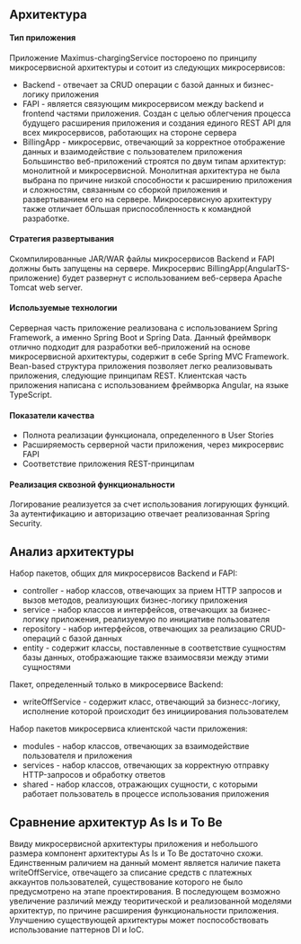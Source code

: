 ## Архитектура
#### Тип приложения
  Приложение Maximus-chargingService постороено по принципу микросервисной архитектуры и сотоит из следующих микросервисов: <br>
- Backend - отвечает за CRUD операции с базой данных и бизнес-логику приложения 
- FAPI - является связующим микросервисом между backend и frontend частями приложения. Создан с целью облегчения процесса будущего расширения приложения и создания единого REST API для всех микросервисов, работающих на стороне сервера
- BillingApp - микросервис, отвечающий за корректное отображение данных и взаимодействие с пользователем приложения
Большинство веб-приложений строятся по двум типам архитектур: монолитной и микросервисной. Монолитная архитектура не была выбрана по причине низкой способности к расширению приложения и сложностям, связанным со сборкой приложения и развертыванием его на сервере. Микросервисную архитектуру также отличает бОльшая приспособленность к командной разработке.
 
#### Стратегия развертывания
  Скомпилированные JAR/WAR файлы микросервисов Backend и FAPI должны быть запущены на сервере. Микросервис BillingApp(AngularTS-приложение) будет развернут с использованием веб-сервера Apache Tomcat web server.

#### Используемые технологии
  Серверная часть приложение реализована с использованием Spring Framework, а именно Spring Boot и Spring Data. Данный фреймворк отлично подходит для разработки веб-приложений на основе микросервисной архитектуры, содержит в себе Spring MVC Framework. Bean-based структура приложения позволяет легко реализовывать приложения, следующие принципам REST. Клиентская часть приложения написана с использованием фреймворка Angular, на языке TypeScript.

#### Показатели качества
 - Полнота реализации функционала, определенного в User Stories
 - Расширяемость серверной части приложения, через микросервис FAPI
 - Соответствие приложения REST-принципам
 
#### Реализация сквозной функциональности
  Логирование реализуется за счет использования логирующих функций. За аутентификацию и авторизацию отвечает реализованная Spring Security.

## Анализ архитектуры
Набор пакетов, общих для микросервисов Backend и FAPI:
  - controller - набор классов, отвечающих за прием HTTP запросов и вызов методов, реализующих бизнес-логику приложения
  - service - набор классов и интерфейсов, отвечающих за бизнес-логику приложения, реализуемую по инициативе пользователя
  - repository - набор интерфейсов, отвечающих за реализацию CRUD-операций с базой данных
  - entity - содержит классы, поставленные в соответствие сущностям базы данных, отображающие также взаимосвязи между этими сущностями
  
Пакет, определенный только в микросервисе Backend:
  - writeOffService - содержит класс, отвечающий за бизнесс-логику, исполнение которой происходит без инициирования пользователем
  
Набор пакетов микросервиса клиентской части приложения:
  - modules - набор классов, отвечающих за взаимодействие пользователя и приложения
  - services - набор классов, отвечающих за корректную отправку HTTP-запросов и обработку ответов
  - shared - набор классов, отражающих сущности, с которыми работает пользователь в процессе использования приложения

## Сравнение архитектур As Is и To Be
Ввиду микросервисной архитектуры приложения и небольшого размера компонент архитектуры As Is и To Be достаточно схожи. Единственным раличием на данный момент является наличие пакета writeOffService, отвечащего за списание средств с платежных аккаунтов пользователей, существование которого не было предусмотрено на этапе проектирования. В последующем возможно увеличение различий между теоритической и реализованной моделями архитектур, по причине расширения функциональности приложения. Улучшению существующей архитектуры может поспособствовать использование паттернов DI и IoC.
